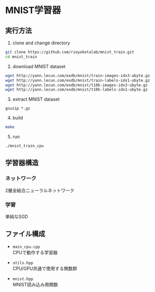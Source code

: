 # MNIST学習器

## 実行方法
1. clone and change directory
```bash
git clone https://github.com/rioyokotalab/mnist_train.git
cd mnist_train
```
2. download MNIST dataset
```bash
wget http://yann.lecun.com/exdb/mnist/train-images-idx3-ubyte.gz
wget http://yann.lecun.com/exdb/mnist/train-labels-idx1-ubyte.gz
wget http://yann.lecun.com/exdb/mnist/t10k-images-idx3-ubyte.gz
wget http://yann.lecun.com/exdb/mnist/t10k-labels-idx1-ubyte.gz
```
3. extract MNIST dataset
```
gnuzip *.gz
```
4. build
```bash
make
```
5. run
```bash
./mnist_train_cpu
```

## 学習器構造
### ネットワーク
2層全結合ニューラルネットワーク

### 学習
単純なSGD

## ファイル構成
- `main_cpu.cpp`  
CPUで動作する学習器

- `utils.hpp`  
CPU/GPU共通で使用する関数群

- `mnist.hpp`  
MNIST読み込み用関数
